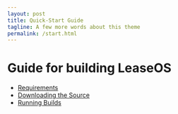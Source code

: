 ```yaml
---
layout: post
title: Quick-Start Guide
tagline: A few more words about this theme
permalink: /start.html
---
```

# Guide for building LeaseOS
* [Requirements]({{site.baseurl}}/requirements)
* [Downloading the Source]({{site.baseurl}}/downloading)
* [Running Builds]({{site.baseurl}}/running)








